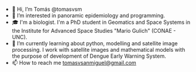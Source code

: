 - 👋 Hi, I’m Tomás @tomasvsm
- 👀 I’m interested in panoramic epidemiology and programming.
- :mortar_board: I'm a biologist. I'm a PhD student in Geomatics and Space Systems in the Institute for Advanced Space Studies "Mario Gulich" (CONAE - UNC).
- 🌱 I’m currently learning about python, modelling and satellite image processing. I work with satellite images and mathematical models with the purpose of development of Dengue Early Warning System.
- 📫 How to reach me tomasvsanmiguel@gmail.com

<!---
tomasvsm/tomasvsm is a ✨ special ✨ repository because its `README.md` (this file) appears on your GitHub profile.
You can click the Preview link to take a look at your changes.
--->
